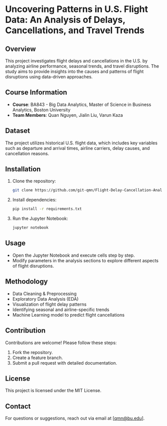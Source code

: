 # Uncovering Patterns in U.S. Flight Data: An Analysis of Delays, Cancellations, and Travel Trends

## Overview
This project investigates flight delays and cancellations in the U.S. by analyzing airline performance, seasonal trends, and travel disruptions. The study aims to provide insights into the causes and patterns of flight disruptions using data-driven approaches.

## Course Information
- **Course**: BA843 - Big Data Analytics, Master of Science in Business Analytics, Boston University
- **Team Members**: Quan Nguyen, Jialin Liu, Varun Kaza

## Dataset
The project utilizes historical U.S. flight data, which includes key variables such as departure and arrival times, airline carriers, delay causes, and cancellation reasons.

## Installation
1. Clone the repository:
   ```sh
   git clone https://github.com/git-qmn/Flight-Delay-Cancellation-Analysis.git
   ```
2. Install dependencies:
   ```sh
   pip install -r requirements.txt
   ```
3. Run the Jupyter Notebook:
   ```sh
   jupyter notebook
   ```

## Usage
- Open the Jupyter Notebook and execute cells step by step.
- Modify parameters in the analysis sections to explore different aspects of flight disruptions.

## Methodology
- Data Cleaning & Preprocessing
- Exploratory Data Analysis (EDA)
- Visualization of flight delay patterns
- Identifying seasonal and airline-specific trends
- Machine Learning model to predict flight cancellations

## Contribution
Contributions are welcome! Please follow these steps:
1. Fork the repository.
2. Create a feature branch.
3. Submit a pull request with detailed documentation.

## License
This project is licensed under the MIT License.

## Contact
For questions or suggestions, reach out via email at [qmn@bu.edu].

